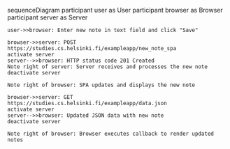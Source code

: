 sequenceDiagram
    participant user as User
    participant browser as Browser
    participant server as Server
   
    user->>browser: Enter new note in text field and click "Save"
    
    browser->>server: POST https://studies.cs.helsinki.fi/exampleapp/new_note_spa
    activate server
    server-->>browser: HTTP status code 201 Created
    Note right of server: Server receives and processes the new note
    deactivate server
    
    Note right of browser: SPA updates and displays the new note
    
    browser->>server: GET https://studies.cs.helsinki.fi/exampleapp/data.json
    activate server
    server-->>browser: Updated JSON data with new note
    deactivate server
    
    Note right of browser: Browser executes callback to render updated notes

